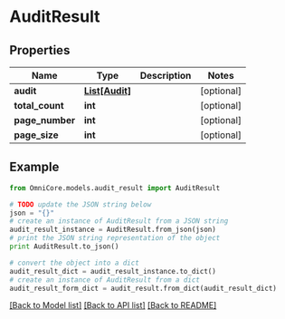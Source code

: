 # AuditResult


## Properties
Name | Type | Description | Notes
------------ | ------------- | ------------- | -------------
**audit** | [**List[Audit]**](Audit.md) |  | [optional] 
**total_count** | **int** |  | [optional] 
**page_number** | **int** |  | [optional] 
**page_size** | **int** |  | [optional] 

## Example

```python
from OmniCore.models.audit_result import AuditResult

# TODO update the JSON string below
json = "{}"
# create an instance of AuditResult from a JSON string
audit_result_instance = AuditResult.from_json(json)
# print the JSON string representation of the object
print AuditResult.to_json()

# convert the object into a dict
audit_result_dict = audit_result_instance.to_dict()
# create an instance of AuditResult from a dict
audit_result_form_dict = audit_result.from_dict(audit_result_dict)
```
[[Back to Model list]](../README.md#documentation-for-models) [[Back to API list]](../README.md#documentation-for-api-endpoints) [[Back to README]](../README.md)


